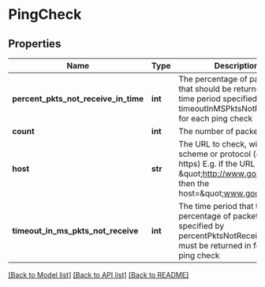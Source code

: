 # PingCheck

## Properties
Name | Type | Description | Notes
------------ | ------------- | ------------- | -------------
**percent_pkts_not_receive_in_time** | **int** | The percentage of packets that should be returned in the time period specified by timeoutInMSPktsNotReceive for each ping check | [optional] 
**count** | **int** | The number of packets to send | [optional] 
**host** | **str** | The URL to check, without the scheme or protocol (e.g http or https) E.g. if the URL is \&quot;http://www.google.com, then the host&#x3D;\&quot;www.google.com\&quot; | 
**timeout_in_ms_pkts_not_receive** | **int** | The time period that the percentage of packets specified by percentPktsNotReceiveInTime must be returned in for each ping check | [optional] 

[[Back to Model list]](../README.md#documentation-for-models) [[Back to API list]](../README.md#documentation-for-api-endpoints) [[Back to README]](../README.md)

